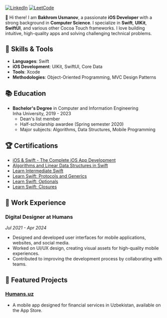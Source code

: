 [![LinkedIn](https://img.shields.io/badge/LinkedIn-Profile-blue?logo=linkedin)](https://www.linkedin.com/in/bakhromusmanov)
[![LeetCode](https://img.shields.io/badge/LeetCode-Profile-orange?logo=leetcode)](https://leetcode.com/u/bakhromusmanov/)

👋 Hi there! I am **Bakhrom Usmanov**, a passionate **iOS Developer** with a strong background in **Computer Science**. I specialize in **Swift**, **UIKit**, **SwiftUI**, and various other Cocoa Touch frameworks. I love building intuitive, high-quality apps and solving challenging technical problems.

## 🚀 Skills & Tools
- **Languages**: Swift
- **iOS Development**: UIKit, SwiftUI, Core Data
- **Tools**: Xcode
- **Methodologies**: Object-Oriented Programming, MVC Design Patterns

## 📚 Education
- **Bachelor's Degree** in Computer and Information Engineering  
  Inha University, 2019 - 2023  
  - Dean's list member  
  - Half-scholarship awardee (Spring semester 2020)
  - Major subjects: Algorithms, Data Structures, Mobile Programming

## 🏆 Certifications
- [iOS & Swift - The Complete iOS App Development](https://www.udemy.com/certificate/UC-acf40f11-80e6-48e4-bdbb-6c0b127d8d0b/)
- [Algorithms and Linear Data Structures in Swift](https://www.codecademy.com/profiles/bakhromusmanov/certificates/6065891fafe7a44561a881b728669922)
- [Learn Intermediate Swift](https://www.codecademy.com/profiles/bakhromusmanov/certificates/7ea163c1176d53d69063f6e6386100f1)
- [Learn Swift: Protocols and Generics](https://www.codecademy.com/profiles/bakhromusmanov/certificates/06701bd70b924e609fb25b4c21e7cd05)
- [Learn Swift: Optionals](https://www.codecademy.com/profiles/bakhromusmanov/certificates/16bb92421ee84ff1b12a8b95745f5101)
- [Learn Swift: Closures](https://www.codecademy.com/profiles/bakhromusmanov/certificates/801a04419de345bc999b7f4846159272)

## 💼 Work Experience
### Digital Designer at **Humans**  
*Jul 2021 - Apr 2024*  
- Designed and developed user interfaces for mobile applications, websites, and social media.
- Worked on UI/UX design, creating visual assets for high-quality mobile experiences.
- Contributed to improving the development process by collaborating with teams.

## 📱 Featured Projects
### [Humans.uz](https://apps.apple.com/uz/app/humans-uz/id1508198703)
- A mobile app designed for financial services in Uzbekistan, available on the App Store.
